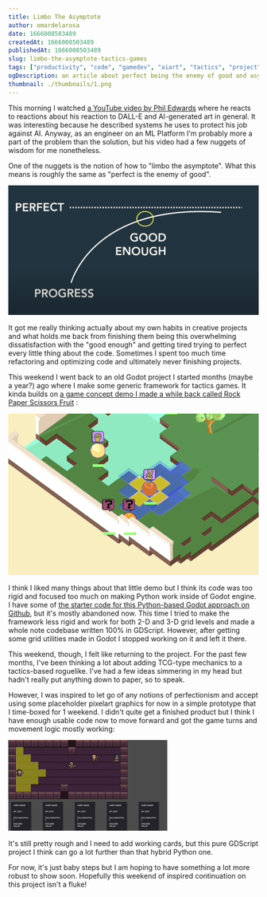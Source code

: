 ```yaml
---
title: Limbo The Asymptote
author: omardelarosa
date: 1666008503489
createdAt: 1666008503489
publishedAt: 1666008503489
slug: limbo-the-asymptote-tactics-games
tags: ["productivity", "code", "gamedev", "aiart", "tactics", "project", "update"]
ogDescription: an article about perfect being the enemy of good and asymptotes
thumbnail: ./thumbnails/1.png
---
```


This morning I watched [a YouTube video by Phil Edwards](https://www.youtube.com/watch?v=EUmgvsGnw0w) where he reacts to reactions about his reaction to DALL-E and AI-generated art in general.  It was interesting because he described systems he uses to protect his job against AI.  Anyway, as an engineer on an ML Platform I'm probably more a part of the problem than the solution, but his video had a few nuggets of wisdom for me nonetheless.

One of the nuggets is the notion of how to "limbo the asymptote".  What this means is roughly the same as "perfect is the enemy of good".  

![limbo the asymptote](./limbo.png)

It got me really thinking actually about my own habits in creative projects and what holds me back from finishing them being this overwhelming dissatisfaction with the "good enough" and getting tired trying to perfect every little thing about the code.  Sometimes I spent too much time refactoring and optimizing code and ultimately never finishing projects.

This weekend I went back to an old Godot project I started months (maybe a year?) ago where I make some generic framework for tactics games.  It kinda builds on [a game concept demo I made a while back called Rock Paper Scissors Fruit](https://www.youtube.com/watch?v=s8nSpHmZtfs) :

[![Rock Paper Scissors Fruit](./rotation_gif.gif)](https://www.youtube.com/watch?v=s8nSpHmZtfs)

I think I liked many things about that little demo but I think its code was too rigid and focused too much on making Python work inside of Godot engine.  I have some of [the starter code for this Python-based Godot approach on Github](https://github.com/omardelarosa/godot-python-demo-game), but it's mostly abandoned now.  This time I tried to make the framework less rigid and work for both 2-D and 3-D grid levels and made a whole note codebase written 100% in GDScript.  However, after getting some grid utilities made in Godot I stopped working on it and left it there.

This weekend, though, I felt like returning to the project.  For the past few months, I've been thinking a lot about adding TCG-type mechanics to a tactics-based roguelike.  I've had a few ideas simmering in my head but hadn't really put anything down to paper, so to speak.

However, I was inspired to let go of any notions of perfectionism and accept using some placeholder pixelart graphics for now in a simple prototype that I time-boxed for 1 weekend.  I didn't quite get a finished product but I think I have enough usable code now to move forward and got the game turns and movement logic mostly working:

![Card Tactics Game Demo](./card_tactics.gif)

It's still pretty rough and I need to add working cards, but this pure GDScript project I think can go a lot further than that hybrid Python one.

For now, it's just baby steps but I am hoping to have something a lot more robust to show soon.  Hopefully this weekend of inspired continuation on this project isn't a fluke!

